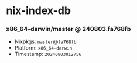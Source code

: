 # nix-index-db
### x86_64-darwin/master @ 240803.fa768fb
- Nixpkgs: `master`@[`fa768fb`](https://github.com/NixOS/nixpkgs/commit/fa768fbda99dc5f3bd615edc6fc403080c6c858e)
- Platform: `x86_64-darwin`
- Timestamp: `20240803012756`
